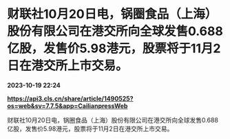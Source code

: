 # 财联社10月20日电，锅圈食品（上海）股份有限公司在港交所向全球发售0.688亿股，发售价5.98港元，股票将于11月2日在港交所上市交易。

**2023-10-19 22:24**

**https://api3.cls.cn/share/article/1490525?os=web&sv=7.7.5&app=CailianpressWeb**

财联社10月20日电，锅圈食品（上海）股份有限公司在港交所向全球发售0.688亿股，发售价5.98港元，股票将于11月2日在港交所上市交易。